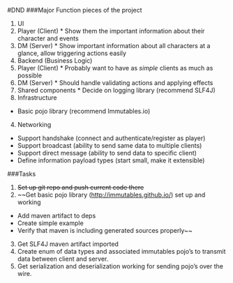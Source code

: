#DND
###Major Function pieces of the project
1. UI  
  1. Player (Client)
    * Show them the important information about their character and events
  2. DM (Server)
    * Show important information about all characters at a glance, allow triggering actions easily
2. Backend (Business Logic)  
  1. Player (Client)
    * Probably want to have as _simple_ clients as much as possible
  2. DM (Server)
    * Should handle validating actions and applying effects
  3. Shared components
    * Decide on logging library (recommend SLF4J)
3. Infrastructure  
  * Basic pojo library (recommend Immutables.io)
4. Networking
  * Support handshake (connect and authenticate/register as player)
  * Support broadcast (ability to send same data to multiple clients)
  * Support direct message (ability to send data to specific client)
  * Define information payload types (start small, make it extensible)

###Tasks
1. ~~Set up git repo and push current code there~~
2. ~~Get basic pojo library (http://immutables.github.io/) set up and working
  * Add maven artifact to deps
  * Create simple example
  * Verify that maven is including generated sources properly~~
3. Get SLF4J maven artifact imported
4. Create enum of data types and associated immutables pojo’s to transmit data between client and server.  
5. Get serialization and deserialization working for sending pojo’s over the wire.
